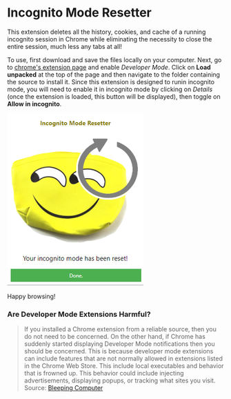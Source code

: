 # Incognito Mode Resetter

This extension deletes all the history, cookies, and cache of a running incognito session in Chrome while eliminating the necessity to close the entire session, much less any tabs at all!

To use, first download and save the files locally on your computer. Next, go to [chrome's extension page](chrome://extensions) and enable *Developer Mode*. Click on **Load unpacked** at the top of the page and then navigate to the folder containing the source to install it. Since this extension is designed to runin incognito mode, you will need to enable it in incognito mode by clicking on *Details* (once the extension is loaded, this button will be displayed), then toggle on **Allow in incognito**. 

![Pop-up View](images/pop-up.PNG)

Happy browsing!

### Are Developer Mode Extensions Harmful?

> If you installed a Chrome extension from a reliable source, then you do not need to be concerned. On the other hand, if Chrome has suddenly started displaying Developer Mode notifications then you should be concerned. This is because developer mode extensions can include features that are not normally allowed in extensions listed in the Chrome Web Store. This include local executables and behavior that is frowned up. This behavior could include injecting advertisements, displaying popups, or tracking what sites you visit.
> Source: [Bleeping Computer](https://www.bleepingcomputer.com/virus-removal/remove-and-disable-chrome-developer-mode-extensions "How to Disable and Remove Developer Mode Extensions in Chrome")
